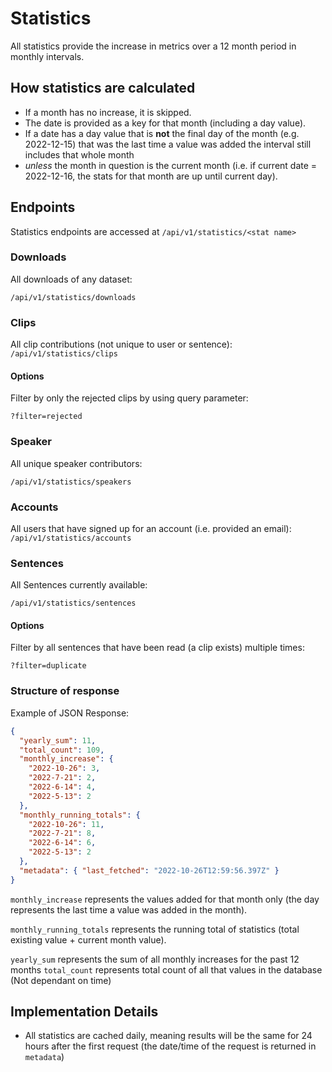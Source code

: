 # Statistics

All statistics provide the increase in metrics over a 12 month period in monthly intervals.

## How statistics are calculated

- If a month has no increase, it is skipped.
- The date is provided as a key for that month (including a day value).
- If a date has a day value that is **not** the final day of the month (e.g. 2022-12-15) that was the last time a value was added the interval still includes that whole month
- _unless_ the month in question is the current month (i.e. if current date = 2022-12-16, the stats for that month are up until current day).

## Endpoints

Statistics endpoints are accessed at `/api/v1/statistics/<stat name>`

### Downloads

All downloads of any dataset:

`/api/v1/statistics/downloads`

### Clips

All clip contributions (not unique to user or sentence):
`/api/v1/statistics/clips`

#### Options

Filter by only the rejected clips by using query parameter:

`?filter=rejected`

### Speaker

All unique speaker contributors:

`/api/v1/statistics/speakers`

### Accounts

All users that have signed up for an account (i.e. provided an email):
`/api/v1/statistics/accounts`

### Sentences

All Sentences currently available:

`/api/v1/statistics/sentences`

#### Options

Filter by all sentences that have been read (a clip exists) multiple times:

`?filter=duplicate`

### Structure of response

Example of JSON Response:

```json
{
  "yearly_sum": 11,
  "total_count": 109,
  "monthly_increase": {
    "2022-10-26": 3,
    "2022-7-21": 2,
    "2022-6-14": 4,
    "2022-5-13": 2
  },
  "monthly_running_totals": {
    "2022-10-26": 11,
    "2022-7-21": 8,
    "2022-6-14": 6,
    "2022-5-13": 2
  },
  "metadata": { "last_fetched": "2022-10-26T12:59:56.397Z" }
}
```

`monthly_increase` represents the values added for that month only (the day represents the last time a value was added in the month).

`monthly_running_totals` represents the running total of statistics (total existing value + current month value).

`yearly_sum` represents the sum of all monthly increases for the past 12 months
`total_count` represents total count of all that values in the database (Not dependant on time)

## Implementation Details

- All statistics are cached daily, meaning results will be the same for 24 hours after the first request (the date/time of the request is returned in `metadata`)
